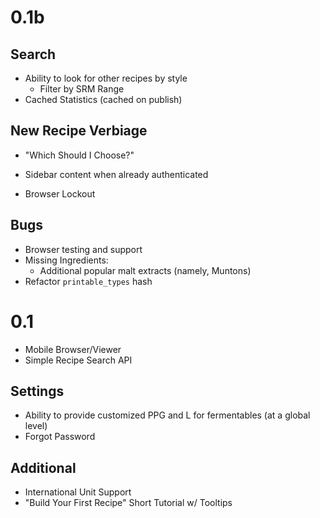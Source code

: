0.1b
====

Search
--------------
* Ability to look for other recipes by style
    * Filter by SRM Range
* Cached Statistics (cached on publish)

New Recipe Verbiage
--------------
* "Which Should I Choose?"
* Sidebar content when already authenticated

* Browser Lockout

Bugs
--------------
* Browser testing and support
* Missing Ingredients:
    - Additional popular malt extracts (namely, Muntons)
* Refactor `printable_types` hash

0.1
====

* Mobile Browser/Viewer
* Simple Recipe Search API

Settings
--------
* Ability to provide customized PPG and L for fermentables (at a global level)
* Forgot Password

Additional
----------
* International Unit Support
* "Build Your First Recipe" Short Tutorial w/ Tooltips
